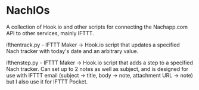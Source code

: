 # NachIOs
A collection of Hook.io and other scripts for connecting the Nachapp.com API to other services, mainly IFTTT.

ifthentrack.py - IFTTT Maker -> Hook.io script that updates a specified Nach tracker with today's date and an arbitrary value.

ifthenstep.py - IFTTT Maker -> Hook.io script that adds a step to a specified Nach tracker. Can set up to 2 notes as well as subject, and is designed for use with IFTTT email (subject -> title, body -> note, attachment URL -> note) but I also use it for IFTTT Pocket.
